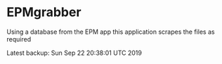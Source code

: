 # EPMgrabber
Using a database from the EPM app this application scrapes the files as required


Latest backup: Sun Sep 22 20:38:01 UTC 2019

